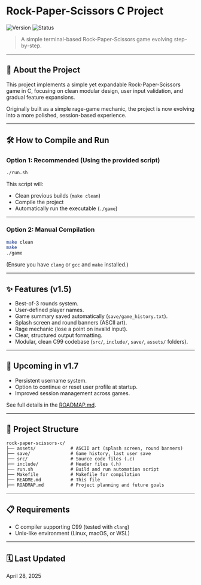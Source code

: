 # Rock-Paper-Scissors C Project

![Version](https://img.shields.io/badge/version-v1.5-blue.svg)
![Status](https://img.shields.io/badge/status-released-brightgreen)

> A simple terminal-based Rock-Paper-Scissors game evolving step-by-step.

---

## 🌟 About the Project

This project implements a simple yet expandable Rock-Paper-Scissors game in C, focusing on clean modular design, user input validation, and gradual feature expansions.

Originally built as a simple rage-game mechanic, the project is now evolving into a more polished, session-based experience.

---

## 🛠️ How to Compile and Run

### Option 1: Recommended (Using the provided script)

```bash
./run.sh
```

This script will:
- Clean previous builds (`make clean`)
- Compile the project
- Automatically run the executable (`./game`)

---

### Option 2: Manual Compilation

```bash
make clean
make
./game
```

(Ensure you have `clang` or `gcc` and `make` installed.)

---

## ✨ Features (v1.5)

- Best-of-3 rounds system.
- User-defined player names.
- Game summary saved automatically (`save/game_history.txt`).
- Splash screen and round banners (ASCII art).
- Rage mechanic (lose a point on invalid input).
- Clear, structured output formatting.
- Modular, clean C99 codebase (`src/`, `include/`, `save/`, `assets/` folders).

---

## 🚀 Upcoming in v1.7

- Persistent username system.
- Option to continue or reset user profile at startup.
- Improved session management across games.

See full details in the [ROADMAP.md](./ROADMAP.md).

---

## 📜 Project Structure

```text
rock-paper-scissors-c/
├── assets/             # ASCII art (splash screen, round banners)
├── save/               # Game history, last user save
├── src/                # Source code files (.c)
├── include/            # Header files (.h)
├── run.sh              # Build and run automation script
├── Makefile            # Makefile for compilation
├── README.md           # This file
├── ROADMAP.md          # Project planning and future goals
```

---

## 📋 Requirements

- C compiler supporting C99 (tested with `clang`)
- Unix-like environment (Linux, macOS, or WSL)

---

## 🗓️ Last Updated

April 28, 2025
